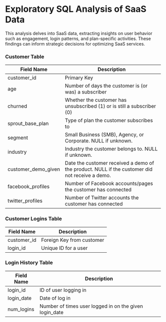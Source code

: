 # Exploratory SQL Analysis of SaaS Data
This analysis delves into SaaS data, extracting insights on user behavior such as engagement, login patterns, and plan-specific activities. These findings can inform strategic decisions for optimizing SaaS services.

### Customer Table

| Field Name          | Description                                         |
|---------------------|-----------------------------------------------------|
| customer_id         | Primary Key                                         |
| age                 | Number of days the customer is (or was) a subscriber|
| churned             | Whether the customer has unsubscribed (1) or is still a subscriber (0)|
| sprout_base_plan    | Type of plan the customer subscribes to             |
| segment             | Small Business (SMB), Agency, or Corporate. NULL if unknown.|
| industry            | Industry the customer belongs to. NULL if unknown. |
| customer_demo_given | Date the customer received a demo of the product. NULL if the customer did not receive a demo.|
| facebook_profiles   | Number of Facebook accounts/pages the customer has connected|
| twitter_profiles    | Number of Twitter accounts the customer has connected|

### Customer Logins Table

| Field Name | Description                           |
|------------|---------------------------------------|
| customer_id| Foreign Key from customer              |
| login_id   | Unique ID for a user                   |

### Login History Table

| Field Name | Description                           |
|------------|---------------------------------------|
| login_id   | ID of user logging in                  |
| login_date | Date of log in                         |
| num_logins | Number of times user logged in on the given login_date|
